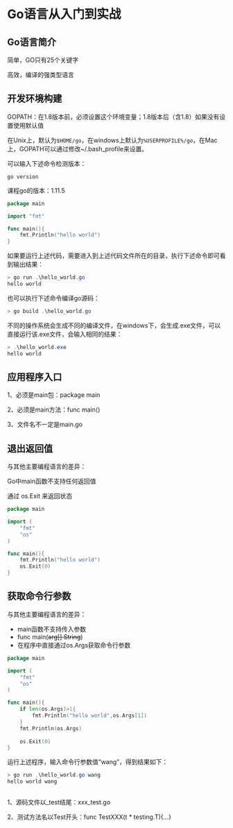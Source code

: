# Go语言从入门到实战

## Go语言简介

简单，GO只有25个关键字

高效，编译的强类型语言

## 开发环境构建

GOPATH：在1.8版本前，必须设置这个环境变量；1.8版本后（含1.8）如果没有设置使用默认值

在Unix上，默认为`$HOME/go`，在windows上默认为`%USERPROFILE%/go`，在Mac上，GOPATH可以通过修改~/.bash_profile来设置。

可以输入下述命令检测版本：

```
go version
```

课程go的版本：1.11.5

```go
package main

import "fmt"

func main(){
	fmt.Println("hello world")
}
```

如果要运行上述代码，需要进入到上述代码文件所在的目录，执行下述命令即可看到输出结果：

```powershell
> go run .\hello_world.go
hello world
```

也可以执行下述命令编译go源码：

```powershell
> go build .\hello_world.go
```

不同的操作系统会生成不同的编译文件，在windows下，会生成.exe文件，可以直接运行该.exe文件，会输入相同的结果：

```powershell
> .\hello_world.exe
hello world
```

## 应用程序入口

1、必须是main包：package main

2、必须是main方法：func main()

3、文件名不一定是main.go

## 退出返回值

与其他主要编程语言的差异：

Go中main函数不支持任何返回值

通过 os.Exit 来返回状态

```go
package main

import (
	"fmt"
	"os"
)

func main(){
	fmt.Println("hello world")
	os.Exit(0)
}
```



## 获取命令行参数

与其他主要编程语言的差异：

- main函数不支持传入参数
- func main(~~arg[] String~~)
- 在程序中直接通过os.Args获取命令行参数

```go
package main

import (
	"fmt"
	"os"
)

func main(){
	if len(os.Args)>1{
		fmt.Println("hello world",os.Args[1])
	}
	fmt.Println(os.Args)
	
	os.Exit(0)
}
```

运行上述程序，输入命令行参数值“wang”，得到结果如下：

```powershell
> go run .\hello_world.go wang
hello world wang
```



## 

1、源码文件以_test结尾：xxx_test.go

2、测试方法名以Test开头：func TestXXX(t * testing.T){...}